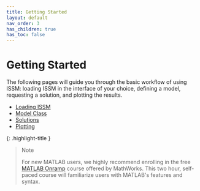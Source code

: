 ```yaml
---
title: Getting Started
layout: default
nav_order: 3
has_children: true
has_toc: false
---
```


<h1>Getting Started</h1>
The following pages will guide you through the basic workflow of using ISSM: loading ISSM in the interface of your choice, defining a model, requesting a solution, and plotting the results.

- <a href="loading-issm" target="_top">Loading ISSM</a>
- <a href="model-class" target="_top">Model Class</a>
- <a href="solutions" target="_top">Solutions</a>
- <a href="plotting" target="_top">Plotting</a>

{: .highlight-title }
> Note
>
> For new MATLAB users, we highly recommend enrolling in the free <a href="https://matlabacademy.mathworks.com/details/matlab-onramp/gettingstarted" target="_blank">MATLAB Onramp</a> course offered by MathWorks. This two hour, self-paced course will familiarize users with MATLAB's features and syntax.


